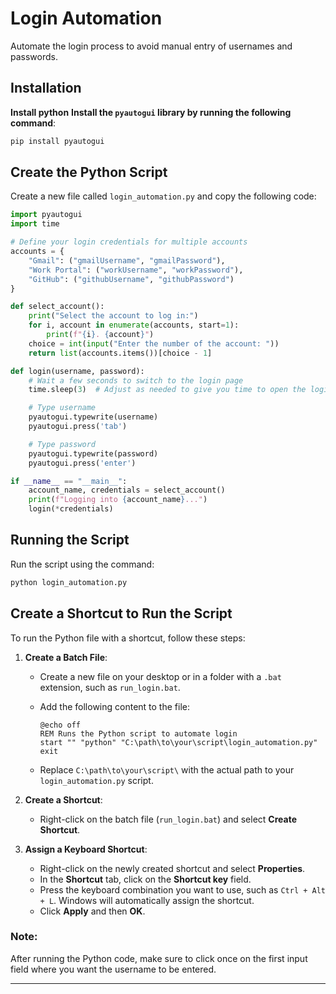 
# Login Automation

Automate the login process to avoid manual entry of usernames and passwords.

## Installation
**Install python**
**Install the `pyautogui` library by running the following command**:

```bash
pip install pyautogui
```

## Create the Python Script

Create a new file called `login_automation.py` and copy the following code:

```python
import pyautogui
import time

# Define your login credentials for multiple accounts
accounts = {
    "Gmail": ("gmailUsername", "gmailPassword"),
    "Work Portal": ("workUsername", "workPassword"),
    "GitHub": ("githubUsername", "githubPassword")
}

def select_account():
    print("Select the account to log in:")
    for i, account in enumerate(accounts, start=1):
        print(f"{i}. {account}")
    choice = int(input("Enter the number of the account: "))
    return list(accounts.items())[choice - 1]

def login(username, password):
    # Wait a few seconds to switch to the login page
    time.sleep(3)  # Adjust as needed to give you time to open the login page

    # Type username
    pyautogui.typewrite(username)
    pyautogui.press('tab')

    # Type password
    pyautogui.typewrite(password)
    pyautogui.press('enter')

if __name__ == "__main__":
    account_name, credentials = select_account()
    print(f"Logging into {account_name}...")
    login(*credentials)
```

## Running the Script

Run the script using the command:

```bash
python login_automation.py
```

## Create a Shortcut to Run the Script

To run the Python file with a shortcut, follow these steps:

1. **Create a Batch File**:
   - Create a new file on your desktop or in a folder with a `.bat` extension, such as `run_login.bat`.
   - Add the following content to the file:

     ```batch
     @echo off
     REM Runs the Python script to automate login
     start "" "python" "C:\path\to\your\script\login_automation.py"
     exit
     ```

   - Replace `C:\path\to\your\script\` with the actual path to your `login_automation.py` script.

2. **Create a Shortcut**:
   - Right-click on the batch file (`run_login.bat`) and select **Create Shortcut**.

3. **Assign a Keyboard Shortcut**:
   - Right-click on the newly created shortcut and select **Properties**.
   - In the **Shortcut** tab, click on the **Shortcut key** field.
   - Press the keyboard combination you want to use, such as `Ctrl + Alt + L`. Windows will automatically assign the shortcut.
   - Click **Apply** and then **OK**.

### Note:
After running the Python code, make sure to click once on the first input field where you want the username to be entered.

---
